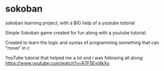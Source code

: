 # sokoban
sokoban learning project, with a BIG help of a youtube tutorial


Simple Sokoban game created for fun along with a youtube tutorial.

Created to learn the logic and syntax of programming something that can "move" in c

YouTube tutorial that helped me a lot and i was following all along: https://www.youtube.com/watch?v=R7F5EyI4kXo
